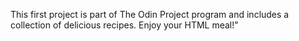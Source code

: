 This first project is part of The Odin Project program and includes a collection of delicious recipes. Enjoy your HTML meal!"